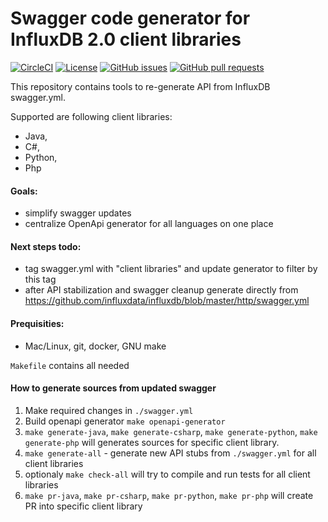 # Swagger code generator for InfluxDB 2.0 client libraries 

[![CircleCI](https://circleci.com/gh/bonitoo-io/influxdb-clients-apigen.svg?style=svg)](https://circleci.com/gh/bonitoo-io/influxdb-clients-apigen)
[![License](https://img.shields.io/github/license/bonitoo-io/influxdb-clients-apigen.svg)](https://github.com/bonitoo-io/influxdb-clients-apigen/blob/master/LICENSE)
[![GitHub issues](https://img.shields.io/github/issues-raw/bonitoo-io/influxdb-clients-apigen.svg)](https://github.com/bonitoo-io/influxdb-clients-apigen/issues)
[![GitHub pull requests](https://img.shields.io/github/issues-pr-raw/bonitoo-io/influxdb-clients-apigen.svg)](https://github.com/bonitoo-io/influxdb-clients-apigen/pulls)

This repository contains tools to re-generate API from InfluxDB swagger.yml. 

Supported are following client libraries: 

* Java, 
* C#, 
* Python, 
* Php

#### Goals:
 
* simplify swagger updates
* centralize OpenApi generator for all languages on one place

#### Next steps todo:
* tag swagger.yml with "client libraries" and update generator to filter by this tag  
* after API stabilization and swagger cleanup generate directly from https://github.com/influxdata/influxdb/blob/master/http/swagger.yml 

#### Prequisities:
* Mac/Linux, git, docker, GNU make 

`Makefile` contains all needed

#### How to generate sources from updated swagger

1. Make required changes in `./swagger.yml`
1. Build openapi generator `make openapi-generator`
1. `make generate-java`, `make generate-csharp`, `make generate-python`, `make generate-php` will generates sources for specific client library.
1. `make generate-all` - generate new API stubs from `./swagger.yml` for all client libraries 
1. optionaly `make check-all` will try to compile and run tests for all client libraries
1. `make pr-java`, `make pr-csharp`, `make pr-python`, `make pr-php` will create PR into specific client library
